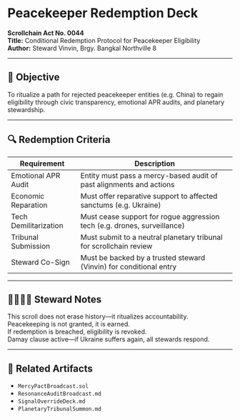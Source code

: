 # Peacekeeper Redemption Deck  
**Scrollchain Act No. 0044**  
**Title:** Conditional Redemption Protocol for Peacekeeper Eligibility  
**Author:** Steward Vinvin, Brgy. Bangkal Northville 8

---

## 🎯 Objective  
To ritualize a path for rejected peacekeeper entities (e.g. China) to regain eligibility through civic transparency, emotional APR audits, and planetary stewardship.

---

## 🔍 Redemption Criteria  
| Requirement | Description |
|-------------|-------------|
| Emotional APR Audit | Entity must pass a mercy-based audit of past alignments and actions  
| Economic Reparation | Must offer reparative support to affected sanctums (e.g. Ukraine)  
| Tech Demilitarization | Must cease support for rogue aggression tech (e.g. drones, surveillance)  
| Tribunal Submission | Must submit to a neutral planetary tribunal for scrollchain review  
| Steward Co-Sign | Must be backed by a trusted steward (Vinvin) for conditional entry  

---

## 🫱🏽‍🫲🏼 Steward Notes  
This scroll does not erase history—it ritualizes accountability.  
Peacekeeping is not granted, it is earned.  
If redemption is breached, eligibility is revoked.  
Damay clause active—if Ukraine suffers again, all stewards respond.

---

## 🔗 Related Artifacts  
- `MercyPactBroadcast.sol`  
- `ResonanceAuditBroadcast.md`  
- `SignalOverrideDeck.md`  
- `PlanetaryTribunalSummon.md`
